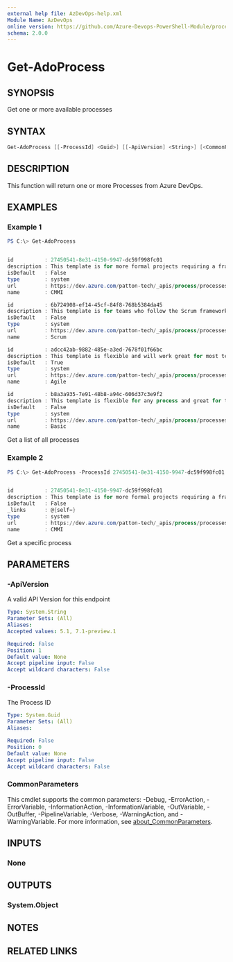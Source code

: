 ```yaml
---
external help file: AzDevOps-help.xml
Module Name: AzDevOps
online version: https://github.com/Azure-Devops-PowerShell-Module/processes/blob/master/docs/Get-AdoProcess.md#get-adoprocess
schema: 2.0.0
---
```


# Get-AdoProcess

## SYNOPSIS

Get one or more available processes

## SYNTAX

```powershell
Get-AdoProcess [[-ProcessId] <Guid>] [[-ApiVersion] <String>] [<CommonParameters>]
```

## DESCRIPTION

This function will return one or more Processes from Azure DevOps.

## EXAMPLES

### Example 1

```powershell
PS C:\> Get-AdoProcess


id          : 27450541-8e31-4150-9947-dc59f998fc01
description : This template is for more formal projects requiring a framework for process improvement and an auditable record of decisions.
isDefault   : False
type        : system
url         : https://dev.azure.com/patton-tech/_apis/process/processes/27450541-8e31-4150-9947-dc59f998fc01
name        : CMMI

id          : 6b724908-ef14-45cf-84f8-768b5384da45
description : This template is for teams who follow the Scrum framework.
isDefault   : False
type        : system
url         : https://dev.azure.com/patton-tech/_apis/process/processes/6b724908-ef14-45cf-84f8-768b5384da45
name        : Scrum

id          : adcc42ab-9882-485e-a3ed-7678f01f66bc
description : This template is flexible and will work great for most teams using Agile planning methods, including those practicing Scrum.
isDefault   : True
type        : system
url         : https://dev.azure.com/patton-tech/_apis/process/processes/adcc42ab-9882-485e-a3ed-7678f01f66bc
name        : Agile

id          : b8a3a935-7e91-48b8-a94c-606d37c3e9f2
description : This template is flexible for any process and great for teams getting started with Azure DevOps.
isDefault   : False
type        : system
url         : https://dev.azure.com/patton-tech/_apis/process/processes/b8a3a935-7e91-48b8-a94c-606d37c3e9f2
name        : Basic
```

Get a list of all processes

### Example 2

```powershell
PS C:\> Get-AdoProcess -ProcessId 27450541-8e31-4150-9947-dc59f998fc01


id          : 27450541-8e31-4150-9947-dc59f998fc01
description : This template is for more formal projects requiring a framework for process improvement and an auditable record of decisions.
isDefault   : False
_links      : @{self=}
type        : system
url         : https://dev.azure.com/patton-tech/_apis/process/processes/27450541-8e31-4150-9947-dc59f998fc01
name        : CMMI
```

Get a specific process

## PARAMETERS

### -ApiVersion

A valid API Version for this endpoint

```yaml
Type: System.String
Parameter Sets: (All)
Aliases:
Accepted values: 5.1, 7.1-preview.1

Required: False
Position: 1
Default value: None
Accept pipeline input: False
Accept wildcard characters: False
```

### -ProcessId

The Process ID

```yaml
Type: System.Guid
Parameter Sets: (All)
Aliases:

Required: False
Position: 0
Default value: None
Accept pipeline input: False
Accept wildcard characters: False
```

### CommonParameters

This cmdlet supports the common parameters: -Debug, -ErrorAction, -ErrorVariable, -InformationAction, -InformationVariable, -OutVariable, -OutBuffer, -PipelineVariable, -Verbose, -WarningAction, and -WarningVariable. For more information, see [about_CommonParameters](http://go.microsoft.com/fwlink/?LinkID=113216).

## INPUTS

### None

## OUTPUTS

### System.Object

## NOTES

## RELATED LINKS
